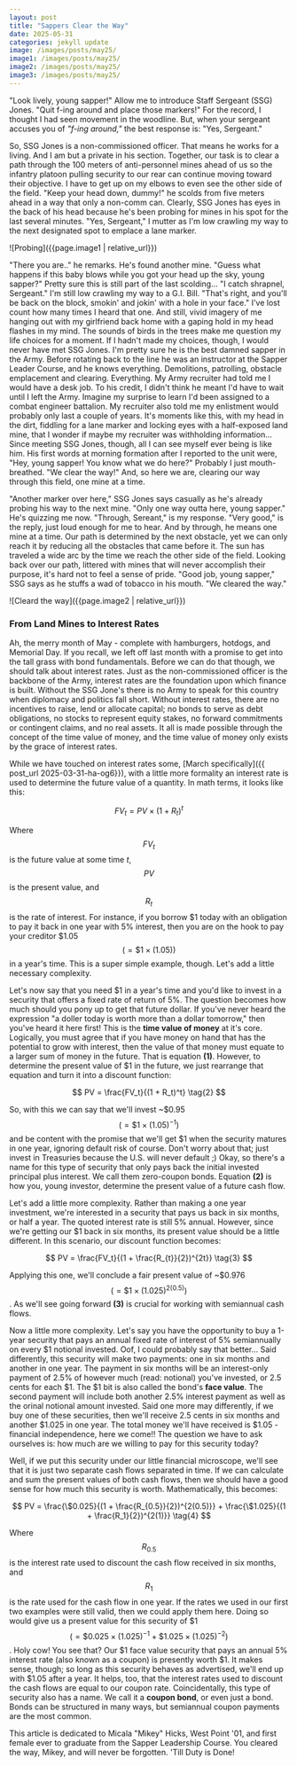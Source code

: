```yaml
---
layout: post
title: "Sappers Clear the Way"
date: 2025-05-31
categories: jekyll update
image: /images/posts/may25/
image1: /images/posts/may25/
image2: /images/posts/may25/
image3: /images/posts/may25/
---
```


"Look lively, young sapper!"  Allow me to introduce Staff Sergeant (SSG) Jones.  "Quit f-ing around and place those markers!"  For the record, I thought I had seen movement in the woodline.  But, when your sergeant accuses you of *"f-ing around,"* the best response is: "Yes, Sergeant."  

So, SSG Jones is a non-commissioned officer.  That means he works for a living.  And I am but a private in his section.  Together, our task is to clear a path through the 100 meters of anti-personnel mines ahead of us so the infantry platoon pulling security to our rear can continue moving toward their objective.  I have to get up on my elbows to even see the other side of the field.  "Keep your head down, dummy!" he scolds from five meters ahead in a way that only a non-comm can.  Clearly, SSG Jones has eyes in the back of his head because he's been probing for mines in his spot for the last several minutes.  "Yes, Sergeant," I mutter as I'm low crawling my way to the next designated spot to emplace a lane marker.  

![Probing]({{page.image1 | relative_url}})

"There you are.." he remarks.  He's found another mine.  "Guess what happens if this baby blows while you got your head up the sky, young sapper?"  Pretty sure this is still part of the last scolding...  "I catch shrapnel, Sergeant."  I'm still low crawling my way to a G.I. Bill.  "That's right, and you'll be back on the block, smokin' and jokin' with a hole in your face."  I've lost count how many times I heard that one.  And still, vivid imagery of me hanging out with my girlfriend back home with a gaping hold in my head flashes in my mind.  The sounds of birds in the trees make me question my life choices for a moment.  If I hadn't made my choices, though, I would never have met SSG Jones.  I'm pretty sure he is the best damned sapper in the Army.  Before rotating back to the line he was an instructor at the Sapper Leader Course, and he knows everything.  Demolitions, patrolling, obstacle emplacement and clearing.  Everything.  My Army recruiter had told me I would have a desk job.  To his credit, I didn't think he meant I'd have to wait until I left the Army.  Imagine my surprise to learn I'd been assigned to a combat engineer battalion.  My recruiter also told me my enlistment would probably only last a couple of years.  It's moments like this, with my head in the dirt, fiddling for a lane marker and locking eyes with a half-exposed land mine, that I wonder if maybe my recruiter was withholding information...  Since meeting SSG Jones, though, all I can see myself ever being is like him.  His first words at morning formation after I reported to the unit were, "Hey, young sapper!  You know what we do here?"  Probably I just mouth-breathed.  "We clear the way!"  And, so here we are, clearing our way through this field, one mine at a time.

"Another marker over here," SSG Jones says casually as he's already probing his way to the next mine.  "Only one way outta here, young sapper."  He's quizzing me now.  "Through, Sereant," is my response.  "Very good," is the reply, just loud enough for me to hear.  And by through, he means one mine at a time.  Our path is determined by the next obstacle, yet we can only reach it by reducing all the obstacles that came before it.  The sun has traveled a wide arc by the time we reach the other side of the field.  Looking back over our path, littered with mines that will never accomplish their purpose, it's hard not to feel a sense of pride.  "Good job, young sapper," SSG says as he stuffs a wad of tobacco in his mouth.  "We cleared the way."

![Cleard the way]({{page.image2 | relative_url}})

### From Land Mines to Interest Rates

Ah, the merry month of May - complete with hamburgers, hotdogs, and Memorial Day.  If you recall, we left off last month with a promise to get into the tall grass with bond fundamentals.  Before we can do that though, we should talk about interest rates.  Just as the non-commissioned officer is the backbone of the Army, interest rates are the foundation upon which finance is built.  Without the SSG Jone's there is no Army to speak for this country when diplomacy and politics fall short.  Without interest rates, there are no incentives to raise, lend or allocate capital; no bonds to serve as debt obligations, no stocks to represent equity stakes, no forward commitments or contingent claims, and no real assets.  It all is made possible through the concept of the time value of money, and the time value of money only exists by the grace of interest rates.

While we have touched on interest rates some, [March specifically]({{ post_url 2025-03-31-ha-og6}}), with a little more formality an interest rate is used to determine the future value of a quantity.  In math terms, it looks like this:

$$
FV_t = PV \times (1 + R_t)^t  \tag{1}
$$

Where $$FV_t$$ is the future value at some time *t*, $$PV$$ is the present value, and $$R_t$$ is the rate of interest.  For instance, if you borrow $1 today with an obligation to pay it back in one year with 5% interest, then you are on the hook to pay your creditor $1.05 $$(= \$1 \times (1.05))$$ in a year's time.  This is a super simple example, though.  Let's add a little necessary complexity.  

Let's now say that you need $1 in a year's time and you'd like to invest in a security that offers a fixed rate of return of 5%.  The question becomes how much should you pony up to get that future dollar.  If you've never heard the expression "a doller today is worth more than a dollar tomorrow," then you've heard it here first!  This is the **time value of money** at it's core.  Logically, you must agree that if you have money on hand that has the potential to grow with interest, then the value of that money must equate to a larger sum of money in the future.  That is equation **(1)**.  However, to determine the present value of $1 in the future, we just rearrange that equation and turn it into a discount function:

$$
PV = \frac{FV_t}{(1 + R_t)^t}  \tag{2}
$$

So, with this we can say that we'll invest ~$0.95 $$(= \$1 \times (1.05)^{-1})$$ and be content with the promise that we'll get $1 when the security matures in one year, ignoring default risk of course.  Don't worry about that; just invest in Treasuries because the U.S. will never default ;)  Okay, so there's a name for this type of security that only pays back the initial invested principal plus interest.  We call them zero-coupon bonds.  Equation **(2)** is how you, young investor, determine the present value of a future cash flow.

Let's add a little more complexity.  Rather than making a one year investment, we're interested in a security that pays us back in six months, or half a year.  The quoted interest rate is still 5% annual.  However, since we're getting our $1 back in six months, its present value should be a little different.  In this scenario, our discount function becomes:

$$
PV = \frac{FV_t}{(1 + \frac{R_{t}}{2})^{2t}}  \tag{3}
$$

Applying this one, we'll conclude a fair present value of ~$0.976 $$(=\$1 \times (1.025)^{2(0.5)})$$.  As we'll see going forward **(3)** is crucial for working with semiannual cash flows.

Now a little more complexity.  Let's say you have the opportunity to buy a 1-year security that pays an annual fixed rate of interest of 5% semiannually on every $1 notional invested.  Oof, I could probably say that better...  Said differently, this security will make two payments: one in six months and another in one year.  The payment in six months will be an interest-only payment of 2.5% of however much (read: notional) you've invested, or 2.5 cents for each $1.  The $1 bit is also called the bond's **face value**.  The second payment will include both another 2.5% interest payment as well as the orinal notional amount invested.  Said one more may differently, if we buy one of these securities, then we'll receive 2.5 cents in six months and another $1.025 in one year.  The total money we'll have received is $1.05 - financial independence, here we come!!  The question we have to ask ourselves is: how much are we willing to pay for this security today?  

Well, if we put this security under our little financial microscope, we'll see that it is just two separate cash flows separated in time.  If we can calculate and sum the present values of both cash flows, then we should have a good sense for how much this security is worth.  Mathematically, this becomes:

$$
PV = \frac{\$0.025}{(1 + \frac{R_{0.5}}{2})^{2(0.5)}} + \frac{\$1.025}{(1 + \frac{R_1}{2})^{2(1)}}  \tag{4}
$$

Where $$R_{0.5}$$ is the interest rate used to discount the cash flow received in six months, and $$R_1$$ is the rate used for the cash flow in one year.  If the rates we used in our first two examples were still valid, then we could apply them here.  Doing so would give us a present value for this security of $1 $$(=\$0.025 \times (1.025)^{-1} + \$1.025 \times (1.025)^{-2})$$.  Holy cow!  You see that?  Our $1 face value security that pays an annual 5% interest rate (also known as a coupon) is presently worth $1.  It makes sense, though; so long as this security behaves as advertised, we'll end up with $1.05 after a year.  It helps, too, that the interest rates used to discount the cash flows are equal to our coupon rate.  Coincidentally, this type of security also has a name.  We call it a **coupon bond**, or even just a bond.  Bonds can be structured in many ways, but semiannual coupon payments are the most common.



This article is dedicated to Micala "Mikey" Hicks, West Point '01, and first female ever to graduate from the Sapper Leadership Course.  You cleared the way, Mikey, and will never be forgotten.  'Till Duty is Done!